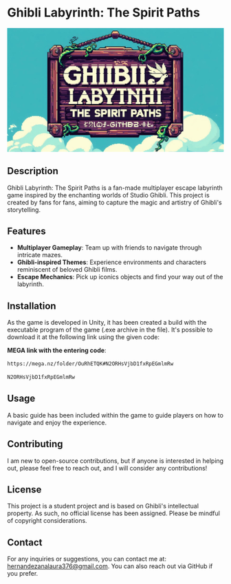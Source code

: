 # Ghibli Labyrinth: The Spirit Paths
![Ghibli Labyrinth: The Spirit Paths Logo](./Picture.jpeg)

## Description
Ghibli Labyrinth: The Spirit Paths is a fan-made multiplayer escape labyrinth game inspired by the enchanting worlds of Studio Ghibli. This project is created by fans for fans, aiming to capture the magic and artistry of Ghibli's storytelling.

## Features
- **Multiplayer Gameplay**: Team up with friends to navigate through intricate mazes.
- **Ghibli-inspired Themes**: Experience environments and characters reminiscent of beloved Ghibli films.
- **Escape Mechanics**: Pick up iconics objects and find your way out of the labyrinth.

## Installation
As the game is developed in Unity, it has been created a build with the executable program of the game (.exe archive in the file). It's possible to download it at the following link using the given code:

   **MEGA link with the entering code**:
   ```bash
   https://mega.nz/folder/OuRhETQK#N2ORHsVjbD1fxRpEGmlmRw
   ```
   ```bash
   N2ORHsVjbD1fxRpEGmlmRw
   ```
   
## Usage
A basic guide has been included within the game to guide players on how to navigate and enjoy the experience.

## Contributing
I am new to open-source contributions, but if anyone is interested in helping out, please feel free to reach out, and I will consider any contributions!

## License
This project is a student project and is based on Ghibli's intellectual property. As such, no official license has been assigned. Please be mindful of copyright considerations.

## Contact
For any inquiries or suggestions, you can contact me at: [hernandezanalaura376@gmail.com](mailto:hernandezanalaura376@gmail.com). You can also reach out via GitHub if you prefer.
